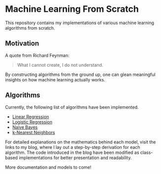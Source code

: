 # Machine Learning From Scratch

This repository contains my implementations of various machine learning algorithms from scratch. 

## Motivation

A quote from Richard Feynman:

> What I cannot create, I do not understand.

By constructing algorithms from the ground up, one can glean meaningful insights on how machine learning actually works. 

## Algorithms

Currently, the following list of algorithms have been implemented.

- [Linear Regression](https://jaketae.github.io/study/linear-regression/)
- [Logistic Regression](https://jaketae.github.io/study/logistic-regression/)
- [Naive Bayes](https://jaketae.github.io/study/naive-bayes/)
- [k-Nearest Neighbors](https://jaketae.github.io/study/KNN/)

For detailed explanations on the mathematics behind each model, visit the links to my blog, where I lay out a step-by-step derivation for each algorithm. The code introduced in the blog have been modified as class-based implementations for better presentation and readability.

More documentation and models to come!